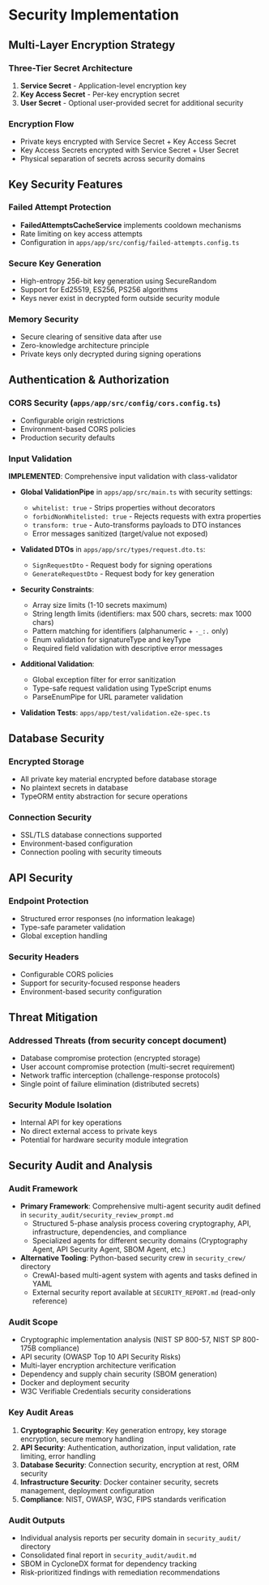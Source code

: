 # Security Implementation

## Multi-Layer Encryption Strategy

### Three-Tier Secret Architecture

1. **Service Secret** - Application-level encryption key
2. **Key Access Secret** - Per-key encryption secret
3. **User Secret** - Optional user-provided secret for additional security

### Encryption Flow

- Private keys encrypted with Service Secret + Key Access Secret
- Key Access Secrets encrypted with Service Secret + User Secret
- Physical separation of secrets across security domains

## Key Security Features

### Failed Attempt Protection

- **FailedAttemptsCacheService** implements cooldown mechanisms
- Rate limiting on key access attempts
- Configuration in `apps/app/src/config/failed-attempts.config.ts`

### Secure Key Generation

- High-entropy 256-bit key generation using SecureRandom
- Support for Ed25519, ES256, PS256 algorithms
- Keys never exist in decrypted form outside security module

### Memory Security

- Secure clearing of sensitive data after use
- Zero-knowledge architecture principle
- Private keys only decrypted during signing operations

## Authentication & Authorization

### CORS Security (`apps/app/src/config/cors.config.ts`)

- Configurable origin restrictions
- Environment-based CORS policies
- Production security defaults

### Input Validation

**IMPLEMENTED**: Comprehensive input validation with class-validator

- **Global ValidationPipe** in `apps/app/src/main.ts` with security settings:
  - `whitelist: true` - Strips properties without decorators
  - `forbidNonWhitelisted: true` - Rejects requests with extra properties
  - `transform: true` - Auto-transforms payloads to DTO instances
  - Error messages sanitized (target/value not exposed)
  
- **Validated DTOs** in `apps/app/src/types/request.dto.ts`:
  - `SignRequestDto` - Request body for signing operations
  - `GenerateRequestDto` - Request body for key generation
  
- **Security Constraints**:
  - Array size limits (1-10 secrets maximum)
  - String length limits (identifiers: max 500 chars, secrets: max 1000 chars)
  - Pattern matching for identifiers (alphanumeric + `-_:.` only)
  - Enum validation for signatureType and keyType
  - Required field validation with descriptive error messages
  
- **Additional Validation**:
  - Global exception filter for error sanitization
  - Type-safe request validation using TypeScript enums
  - ParseEnumPipe for URL parameter validation
  
- **Validation Tests**: `apps/app/test/validation.e2e-spec.ts`

## Database Security

### Encrypted Storage

- All private key material encrypted before database storage
- No plaintext secrets in database
- TypeORM entity abstraction for secure operations

### Connection Security

- SSL/TLS database connections supported
- Environment-based configuration
- Connection pooling with security timeouts

## API Security

### Endpoint Protection

- Structured error responses (no information leakage)
- Type-safe parameter validation
- Global exception handling

### Security Headers

- Configurable CORS policies
- Support for security-focused response headers
- Environment-based security configuration

## Threat Mitigation

### Addressed Threats (from security concept document)

- Database compromise protection (encrypted storage)
- User account compromise protection (multi-secret requirement)
- Network traffic interception (challenge-response protocols)
- Single point of failure elimination (distributed secrets)

### Security Module Isolation

- Internal API for key operations
- No direct external access to private keys
- Potential for hardware security module integration

## Security Audit and Analysis

### Audit Framework

- **Primary Framework**: Comprehensive multi-agent security audit defined in `security_audit/security_review_prompt.md`
  - Structured 5-phase analysis process covering cryptography, API, infrastructure, dependencies, and compliance
  - Specialized agents for different security domains (Cryptography Agent, API Security Agent, SBOM Agent, etc.)
- **Alternative Tooling**: Python-based security crew in `security_crew/` directory
  - CrewAI-based multi-agent system with agents and tasks defined in YAML
  - External security report available at `SECURITY_REPORT.md` (read-only reference)

### Audit Scope

- Cryptographic implementation analysis (NIST SP 800-57, NIST SP 800-175B compliance)
- API security (OWASP Top 10 API Security Risks)
- Multi-layer encryption architecture verification
- Dependency and supply chain security (SBOM generation)
- Docker and deployment security
- W3C Verifiable Credentials security considerations

### Key Audit Areas

1. **Cryptographic Security**: Key generation entropy, key storage encryption, secure memory handling
2. **API Security**: Authentication, authorization, input validation, rate limiting, error handling
3. **Database Security**: Connection security, encryption at rest, ORM security
4. **Infrastructure Security**: Docker container security, secrets management, deployment configuration
5. **Compliance**: NIST, OWASP, W3C, FIPS standards verification

### Audit Outputs

- Individual analysis reports per security domain in `security_audit/` directory
- Consolidated final report in `security_audit/audit.md`
- SBOM in CycloneDX format for dependency tracking
- Risk-prioritized findings with remediation recommendations

